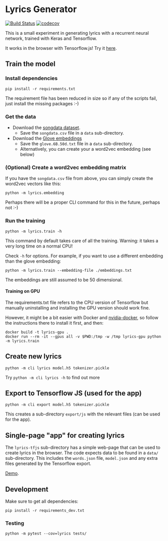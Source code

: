 # Lyrics Generator

[![Build Status](https://travis-ci.com/dlebech/lyrics-generator.svg?branch=master)](https://travis-ci.com/dlebech/lyrics-generator)
[![codecov](https://codecov.io/gh/dlebech/lyrics-generator/branch/master/graph/badge.svg)](https://codecov.io/gh/dlebech/lyrics-generator)

This is a small experiment in generating lyrics with a recurrent neural network, trained with Keras and Tensorflow.

It works in the browser with Tensorflow.js! Try it [here](https://davidlebech.com/lyrics/).

## Train the model

### Install dependencies

```shell
pip install -r requirements.txt
```

The requirement file has been reduced in size so if any of the scripts fail,
just install the missing packages :-)

### Get the data

- Download the [songdata dataset](https://www.kaggle.com/mousehead/songlyrics).
  - Save the `songdata.csv` file in a `data` sub-directory.
- Download the [Glove embeddings](http://nlp.stanford.edu/data/glove.6B.zip)
  - Save the `glove.6B.50d.txt` file in a `data` sub-directory.
  - Alternatively, you can create your a word2vec embedding (see below)
  
### (Optional) Create a word2vec embedding matrix

If you have the `songdata.csv` file from above, you can simply create the
word2vec vectors like this:

```shell
python -m lyrics.embedding
```

Perhaps there will be a proper CLI command for this in the future, perhaps not :-)

### Run the training

```shell
python -m lyrics.train -h
```

This command by default takes care of all the training. Warning: it takes a
very long time on a normal CPU!

Check `-h` for options. For example, if you want to use a different embedding
than the glove embedding:

```shell
python -m lyrics.train --embedding-file ./embeddings.txt
```

The embeddings are still assumed to be 50 dimensional.

#### Training on GPU

The requirements.txt file refers to the CPU version of Tensorflow but manually
uninstalling and installing the GPU version should work fine.

However, it might be a bit easier with Docker and [nvidia-docker](https://github.com/NVIDIA/nvidia-docker),
so follow the instructions there to install it first, and then:

```shell
docker build -t lyrics-gpu .
docker run --rm -it --gpus all -v $PWD:/tmp -w /tmp lyrics-gpu python -m lyrics.train
```

## Create new lyrics

```shell
python -m cli lyrics model.h5 tokenizer.pickle
```

Try `python -m cli lyrics -h` to find out more

## Export to Tensorflow JS (used for the app)

```shell
python -m cli export model.h5 tokenizer.pickle
```

This creates a sub-directory `export/js` with the relevant files (can be used
for the app).

## Single-page "app" for creating lyrics

The `lyrics-tfjs` sub-directory has a simple web-page that can be used to
create lyrics in the browser. The code expects data to be found in a `data/`
sub-directory. This includes the `words.json` file, `model.json` and any extra
files generated by the Tensorflow export.

[Demo](https://davidlebech.com/lyrics/).

## Development

Make sure to get all dependencies:

```shell
pip install -r requirements_dev.txt
```

### Testing

```shell
python -m pytest --cov=lyrics tests/
```
